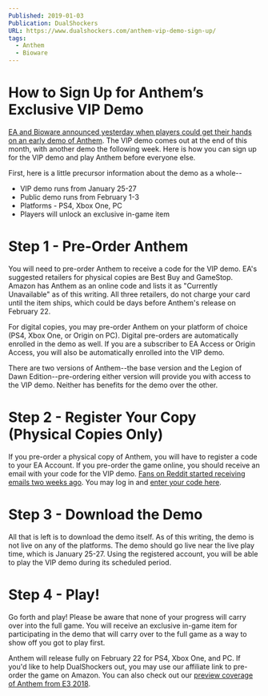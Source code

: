 ```yaml
---
Published: 2019-01-03
Publication: DualShockers
URL: https://www.dualshockers.com/anthem-vip-demo-sign-up/
tags:
  - Anthem
  - Bioware
---
```

# How to Sign Up for Anthem’s Exclusive VIP Demo

[EA and Bioware announced yesterday when players could get their hands on an early demo of Anthem](https://www.dualshockers.com/anthem-vip-demo-date/). The VIP demo comes out at the end of this month, with another demo the following week. Here is how you can sign up for the VIP demo and play Anthem before everyone else.

First, here is a little precursor information about the demo as a whole--

- VIP demo runs from January 25-27
- Public demo runs from February 1-3
- Platforms - PS4, Xbox One, PC
- Players will unlock an exclusive in-game item

# Step 1 - Pre-Order Anthem

You will need to pre-order Anthem to receive a code for the VIP demo. EA's suggested retailers for physical copies are Best Buy and GameStop. Amazon has Anthem as an online code and lists it as "Currently Unavailable" as of this writing. All three retailers, do not charge your card until the item ships, which could be days before Anthem's release on February 22.

For digital copies, you may pre-order Anthem on your platform of choice (PS4, Xbox One, or Origin on PC). Digital pre-orders are automatically enrolled in the demo as well. If you are a subscriber to EA Access or Origin Access, you will also be automatically enrolled into the VIP demo.

There are two versions of Anthem--the base version and the Legion of Dawn Edition--pre-ordering either version will provide you with access to the VIP demo. Neither has benefits for the demo over the other.

# Step 2 - Register Your Copy (Physical Copies Only)

If you pre-order a physical copy of Anthem, you will have to register a code to your EA Account. If you pre-order the game online, you should receive an email with your code for the VIP demo. [Fans on Reddit started receiving emails two weeks ago](https://www.reddit.com/r/AnthemTheGame/comments/a73o9s/check_your_email_for_vip_demo_access_if_you/). You may log in and [enter your code here](https://www.ea.com/games/anthem/anthem-demos?cid=54970&ts=1546473200171).

# Step 3 - Download the Demo

All that is left is to download the demo itself. As of this writing, the demo is not live on any of the platforms. The demo should go live near the live play time, which is January 25-27. Using the registered account, you will be able to play the VIP demo during its scheduled period.

# Step 4 - Play!

Go forth and play! Please be aware that none of your progress will carry over into the full game. You will receive an exclusive in-game item for participating in the demo that will carry over to the full game as a way to show off you got to play first.

Anthem will release fully on February 22 for PS4, Xbox One, and PC. If you'd like to help DualShockers out, you may use our affiliate link to pre-order the game on Amazon. You can also check out our [preview coverage of Anthem from E3 2018](https://www.dualshockers.com/anthem-preview-e3-2018-ps4-xb1-pc/).